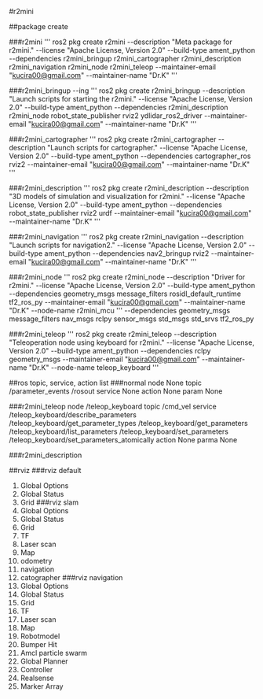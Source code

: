 #r2mini

##package create

###r2mini
'''
ros2 pkg create r2mini --description "Meta package for r2mini." --license "Apache License, Version 2.0" --build-type ament_python --dependencies r2mini_bringup r2mini_cartographer r2mini_description r2mini_navigation r2mini_node r2mini_teleop --maintainer-email "kucira00@gmail.com" --maintainer-name "Dr.K"
'''

###r2mini_bringup --ing
'''
ros2 pkg create r2mini_bringup --description "Launch scripts for starting the r2mini." --license "Apache License, Version 2.0" --build-type ament_python --dependencies r2mini_description r2mini_node robot_state_publisher rviz2 ydlidar_ros2_driver --maintainer-email "kucira00@gmail.com" --maintainer-name "Dr.K"
'''

###r2mini_cartographer
'''
ros2 pkg create r2mini_cartographer --description "Launch scripts for cartographer." --license "Apache License, Version 2.0" --build-type ament_python --dependencies cartographer_ros rviz2 --maintainer-email "kucira00@gmail.com" --maintainer-name "Dr.K"
'''

###r2mini_description
'''
ros2 pkg create r2mini_description --description "3D models of simulation and visualization for r2mini." --license "Apache License, Version 2.0" --build-type ament_python --dependencies robot_state_publisher rviz2 urdf --maintainer-email "kucira00@gmail.com" --maintainer-name "Dr.K"
'''

###r2mini_navigation
'''
ros2 pkg create r2mini_navigation --description "Launch scripts for navigation2." --license "Apache License, Version 2.0" --build-type ament_python --dependencies nav2_bringup rviz2 --maintainer-email "kucira00@gmail.com" --maintainer-name "Dr.K"
'''

###r2mini_node
'''
ros2 pkg create r2mini_node --description "Driver for r2mini." --license "Apache License, Version 2.0" --build-type ament_python --dependencies geometry_msgs message_filters rosidl_default_runtime tf2_ros_py --maintainer-email "kucira00@gmail.com" --maintainer-name "Dr.K" --node-name r2mini_mcu
'''
--dependencies geometry_msgs message_filters nav_msgs rclpy sensor_msgs std_msgs std_srvs tf2_ros_py

###r2mini_teleop
'''
ros2 pkg create r2mini_teleop --description "Teleoperation node using keyboard for r2mini." --license "Apache License, Version 2.0" --build-type ament_python --dependencies rclpy geometry_msgs --maintainer-email "kucira00@gmail.com" --maintainer-name "Dr.K" --node-name teleop_keyboard
'''


##ros topic, service, action list
###normal
node        None
topic       /parameter_events
            /rosout
service     None
action      None
param       None

###r2mini_teleop
node        /teleop_keyboard
topic       /cmd_vel
            <!-- /parameter_events
            /rosout -->
service     /teleop_keyboard/describe_parameters
            /teleop_keyboard/get_parameter_types
            /teleop_keyboard/get_parameters
            /teleop_keyboard/list_parameters
            /teleop_keyboard/set_parameters
            /teleop_keyboard/set_parameters_atomically
action      None
parma       None

###r2mini_description


##rviz
###rviz default
1. Global Options
2. Global Status
3. Grid
###rviz slam
1. Global Options
2. Global Status
3. Grid
4. TF
5. Laser scan
6. Map
7. odometry
8. navigation
9. catographer
###rviz navigation
1. Global Options
2. Global Status
3. Grid
4. TF
5. Laser scan
6. Map
7. Robotmodel
8. Bumper Hit
9. Amcl particle swarm
10. Global Planner
11. Controller
12. Realsense
13. Marker Array